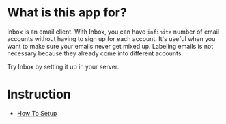 # What is this app for?

Inbox is an email client. With Inbox, you can have `infinite` number of email accounts without having to sign up for each account. It's useful when you want to make sure your emails never get mixed up. Labeling emails is not necessary because they already come into different accounts.

Try Inbox by setting it up in your server.

# Instruction

- [How To Setup](docs/how_to_setup.md)
